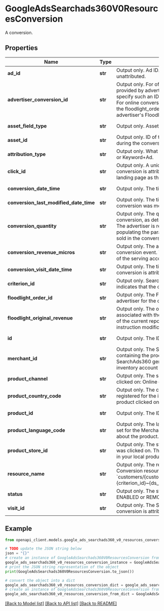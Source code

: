 # GoogleAdsSearchads360V0ResourcesConversion

A conversion.

## Properties

Name | Type | Description | Notes
------------ | ------------- | ------------- | -------------
**ad_id** | **str** | Output only. Ad ID. A value of 0 indicates that the ad is unattributed. | [optional] [readonly] 
**advertiser_conversion_id** | **str** | Output only. For offline conversions, this is an ID provided by advertisers. If an advertiser doesn&#39;t specify such an ID, Search Ads 360 generates one. For online conversions, this is equal to the id column or the floodlight_order_id column depending on the advertiser&#39;s Floodlight instructions. | [optional] [readonly] 
**asset_field_type** | **str** | Output only. Asset field type of the conversion event. | [optional] [readonly] 
**asset_id** | **str** | Output only. ID of the asset which was interacted with during the conversion event. | [optional] [readonly] 
**attribution_type** | **str** | Output only. What the conversion is attributed to: Visit or Keyword+Ad. | [optional] [readonly] 
**click_id** | **str** | Output only. A unique string, for the visit that the conversion is attributed to, that is passed to the landing page as the click id URL parameter. | [optional] [readonly] 
**conversion_date_time** | **str** | Output only. The timestamp of the conversion event. | [optional] [readonly] 
**conversion_last_modified_date_time** | **str** | Output only. The timestamp of the last time the conversion was modified. | [optional] [readonly] 
**conversion_quantity** | **str** | Output only. The quantity of items recorded by the conversion, as determined by the qty url parameter. The advertiser is responsible for dynamically populating the parameter (such as number of items sold in the conversion), otherwise it defaults to 1. | [optional] [readonly] 
**conversion_revenue_micros** | **str** | Output only. The adjusted revenue in micros for the conversion event. This will always be in the currency of the serving account. | [optional] [readonly] 
**conversion_visit_date_time** | **str** | Output only. The timestamp of the visit that the conversion is attributed to. | [optional] [readonly] 
**criterion_id** | **str** | Output only. Search Ads 360 criterion ID. A value of 0 indicates that the criterion is unattributed. | [optional] [readonly] 
**floodlight_order_id** | **str** | Output only. The Floodlight order ID provided by the advertiser for the conversion. | [optional] [readonly] 
**floodlight_original_revenue** | **str** | Output only. The original, unchanged revenue associated with the Floodlight event (in the currency of the current report), before Floodlight currency instruction modifications. | [optional] [readonly] 
**id** | **str** | Output only. The ID of the conversion | [optional] [readonly] 
**merchant_id** | **str** | Output only. The SearchAds360 inventory account ID containing the product that was clicked on. SearchAds360 generates this ID when you link an inventory account in SearchAds360. | [optional] [readonly] 
**product_channel** | **str** | Output only. The sales channel of the product that was clicked on: Online or Local. | [optional] [readonly] 
**product_country_code** | **str** | Output only. The country (ISO-3166-format) registered for the inventory feed that contains the product clicked on. | [optional] [readonly] 
**product_id** | **str** | Output only. The ID of the product clicked on. | [optional] [readonly] 
**product_language_code** | **str** | Output only. The language (ISO-639-1) that has been set for the Merchant Center feed containing data about the product. | [optional] [readonly] 
**product_store_id** | **str** | Output only. The store in the Local Inventory Ad that was clicked on. This should match the store IDs used in your local products feed. | [optional] [readonly] 
**resource_name** | **str** | Output only. The resource name of the conversion. Conversion resource names have the form: &#x60;customers/{customer_id}/conversions/{ad_group_id}~{criterion_id}~{ds_conversion_id}&#x60; | [optional] [readonly] 
**status** | **str** | Output only. The status of the conversion, either ENABLED or REMOVED.. | [optional] [readonly] 
**visit_id** | **str** | Output only. The SearchAds360 visit ID that the conversion is attributed to. | [optional] [readonly] 

## Example

```python
from openapi_client.models.google_ads_searchads360_v0_resources_conversion import GoogleAdsSearchads360V0ResourcesConversion

# TODO update the JSON string below
json = "{}"
# create an instance of GoogleAdsSearchads360V0ResourcesConversion from a JSON string
google_ads_searchads360_v0_resources_conversion_instance = GoogleAdsSearchads360V0ResourcesConversion.from_json(json)
# print the JSON string representation of the object
print(GoogleAdsSearchads360V0ResourcesConversion.to_json())

# convert the object into a dict
google_ads_searchads360_v0_resources_conversion_dict = google_ads_searchads360_v0_resources_conversion_instance.to_dict()
# create an instance of GoogleAdsSearchads360V0ResourcesConversion from a dict
google_ads_searchads360_v0_resources_conversion_from_dict = GoogleAdsSearchads360V0ResourcesConversion.from_dict(google_ads_searchads360_v0_resources_conversion_dict)
```
[[Back to Model list]](../README.md#documentation-for-models) [[Back to API list]](../README.md#documentation-for-api-endpoints) [[Back to README]](../README.md)


